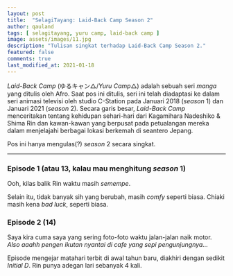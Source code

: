 ```yaml
---
layout: post
title:  "SelagiTayang: Laid-Back Camp Season 2"
author: qauland
tags: [ selagitayang, yuru camp, laid-back camp ]
image: assets/images/11.jpg
description: "Tulisan singkat terhadap Laid-Back Camp Season 2."
featured: false
comments: true
last_modified_at: 2021-01-18
---
```


*Laid-Back Camp* (ゆるキャン△/*Yuru Camp*△) adalah sebuah seri *manga* yang ditulis oleh Afro. Saat pos ini ditulis, seri ini telah diadaptasi ke dalam seri animasi televisi oleh studio C-Station pada Januari 2018 (*season* 1) dan Januari 2021 (*season* 2). Secara garis besar, *Laid-Back Camp* menceritakan tentang kehidupan sehari-hari dari Kagamihara Nadeshiko & Shima Rin dan kawan-kawan yang berpusat pada petualangan mereka dalam menjelajahi berbagai lokasi berkemah di seantero Jepang.

Pos ini hanya mengulas(?) *season* 2 secara singkat.

---

### Episode 1 (atau 13, kalau mau menghitung *season* 1)

Ooh, kilas balik Rin waktu masih *semempe*.

Selain itu, tidak banyak sih yang berubah, masih *comfy* seperti biasa. Chiaki masih kena *bad luck*, seperti biasa.

### Episode 2 (14)

Saya kira cuma saya yang sering foto-foto waktu jalan-jalan naik motor. *Also aaahh pengen ikutan nyantai di cafe yang sepi pengunjungnya...*

Episode mengejar matahari terbit di awal tahun baru, diakhiri dengan sedikit *Initial D*. Rin punya adegan lari sebanyak 4 kali.
